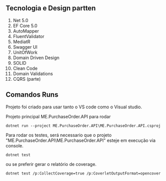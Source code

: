 ## Tecnologia e Design partten
1. Net 5.0
2. EF Core 5.0
3. AutoMapper
4. FluentValidator
5. MediatR
6. Swagger UI
7. UnitOfWork
8. Domain Driven Design
9. SOLID 
10. Clean Code
11. Domain Validations
12. CQRS (parte)

## Comandos Runs
Projeto foi criado para usar tanto o VS code como o Visual studio.

Projeto principal ME.PurchaseOrder.API para rodar
```
dotnet run --project ME.PurchaseOrder.API\ME.PurchaseOrder.API.csproj 
```
Para rodar os testes, será necessario que o projeto "ME.PurchaseOrder.API\ME.PurchaseOrder.API" esteje em execução via console.
```
dotnet test 
```
ou se preferir gerar o relatório de coverage.
```
dotnet test /p:CollectCoverage=true /p:CoverletOutputFormat=opencover
```
